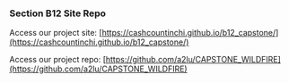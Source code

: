 ### Section B12 Site Repo

Access our project site: 
[https://cashcountinchi.github.io/b12_capstone/](https://cashcountinchi.github.io/b12_capstone/)

Access our project repo: [https://github.com/a2lu/CAPSTONE_WILDFIRE](https://github.com/a2lu/CAPSTONE_WILDFIRE)
